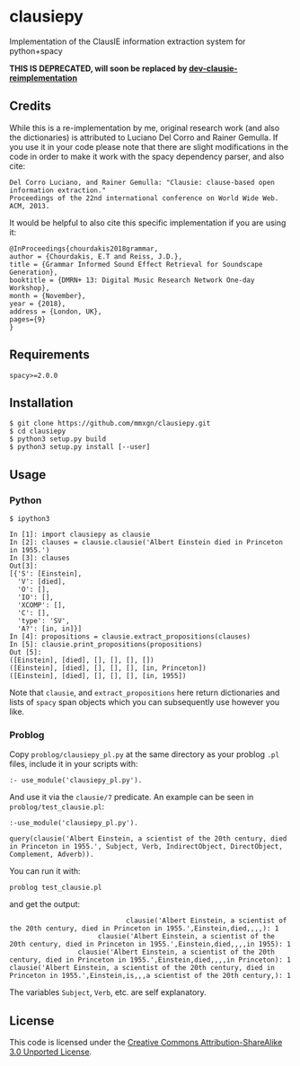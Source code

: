# clausiepy
Implementation of the ClausIE information extraction system for python+spacy

**THIS IS DEPRECATED, will soon be replaced by [dev-clausie-reimplementation](https://github.com/mmxgn/spacy-clausie/tree/dev-clausie-reimplementation)**

## Credits
While this is a re-implementation by me, original research work (and also the dictionaries) is attributed to Luciano Del Corro
and Rainer Gemulla. If you use it in your code please note that there are slight modifications in the code in order to make it work with the spacy dependency parser, and also cite:
```
Del Corro Luciano, and Rainer Gemulla: "Clausie: clause-based open information extraction." 
Proceedings of the 22nd international conference on World Wide Web. ACM, 2013.
```

It would be helpful to also cite this specific implementation if you are using it:
```
@InProceedings{chourdakis2018grammar,
author = {Chourdakis, E.T and Reiss, J.D.},
title = {Grammar Informed Sound Effect Retrieval for Soundscape Generation},
booktitle = {DMRN+ 13: Digital Music Research Network One-day Workshop},
month = {November},
year = {2018},
address = {London, UK},
pages={9}
}
```

## Requirements
`spacy>=2.0.0`

## Installation
```
$ git clone https://github.com/mmxgn/clausiepy.git
$ cd clausiepy
$ python3 setup.py build 
$ python3 setup.py install [--user]
```

## Usage

### Python

```
$ ipython3

In [1]: import clausiepy as clausie
In [2]: clauses = clausie.clausie('Albert Einstein died in Princeton in 1955.')
In [3]: clauses
Out[3]: 
[{'S': [Einstein],
  'V': [died],
  'O': [],
  'IO': [],
  'XCOMP': [],
  'C': [],
  'type': 'SV',
  'A?': [in, in]}]
In [4]: propositions = clausie.extract_propositions(clauses)
In [5]: clausie.print_propositions(propositions)
Out [5]:
([Einstein], [died], [], [], [], [])
([Einstein], [died], [], [], [], [in, Princeton])
([Einstein], [died], [], [], [], [in, 1955])
```
Note that `clausie`, and `extract_propositions` here return dictionaries and lists of `spacy` span objects which you
can subsequently use however you like.

### Problog

Copy `problog/clausiepy_pl.py` at the same directory as your problog `.pl` files, include it 
in your scripts with:

```
:- use_module('clausiepy_pl.py').
```

And use it via the `clausie/7` predicate. An example can be seen in `problog/test_clausie.pl`:

```
:-use_module('clausiepy_pl.py').

query(clausie('Albert Einstein, a scientist of the 20th century, died in Princeton in 1955.', Subject, Verb, IndirectObject, DirectObject, Complement, Adverb)).

```

You can run it with:

```
problog test_clausie.pl
```

and get the output:

```
                             clausie('Albert Einstein, a scientist of the 20th century, died in Princeton in 1955.',Einstein,died,,,,):	1         
                      clausie('Albert Einstein, a scientist of the 20th century, died in Princeton in 1955.',Einstein,died,,,,in 1955):	1         
                 clausie('Albert Einstein, a scientist of the 20th century, died in Princeton in 1955.',Einstein,died,,,,in Princeton):	1         
clausie('Albert Einstein, a scientist of the 20th century, died in Princeton in 1955.',Einstein,is,,,a scientist of the 20th century,):	1  
```

The variables `Subject`, `Verb`, etc. are self explanatory.


## License

This code is licensed under the [Creative Commons Attribution-ShareAlike 3.0 Unported License](https://creativecommons.org/licenses/by-sa/3.0/).
